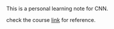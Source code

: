 This is a personal learning note for CNN.

check the course [link](https://www.coursera.org/learn/convolutional-neural-networks/home/welcome) for reference. 
